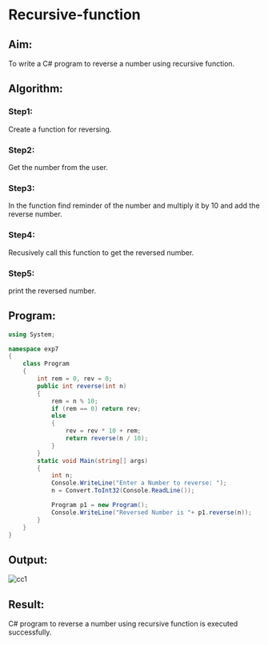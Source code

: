 
# Recursive-function

## Aim: 
To write a C# program to reverse a number using recursive function.

## Algorithm:
 ### Step1:
Create a function for reversing.
### Step2:
Get the number from the user.
### Step3:
In the function find reminder of the number and multiply it by 10 and add the reverse number.
### Step4:
Recusively call this function to get the reversed number.
### Step5:
print the reversed number.
## Program:
```c#
using System;

namespace exp7
{
    class Program
    {
        int rem = 0, rev = 0;
        public int reverse(int n)
        {
            rem = n % 10;
            if (rem == 0) return rev;
            else
            {
                rev = rev * 10 + rem;
                return reverse(n / 10);
            }
        }
        static void Main(string[] args)
        {
            int n;
            Console.WriteLine("Enter a Number to reverse: ");
            n = Convert.ToInt32(Console.ReadLine());

            Program p1 = new Program();
            Console.WriteLine("Reversed Number is "+ p1.reverse(n));
        }
    }
}
```
## Output:
![cc1](https://user-images.githubusercontent.com/75235006/171591521-8158ef52-747a-48e1-be44-0c15dd0552dc.png)


## Result:
C# program to reverse a number using recursive function is executed successfully.
